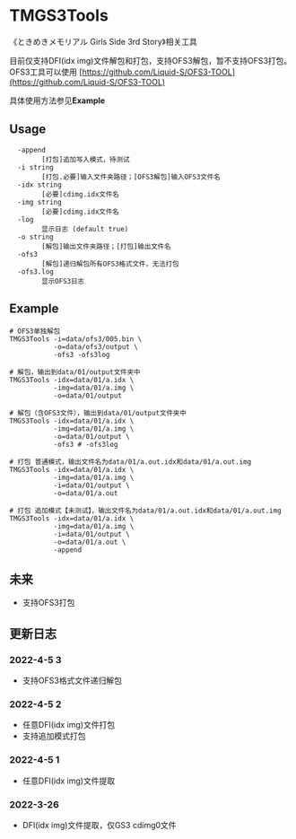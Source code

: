 # TMGS3Tools

《ときめきメモリアル Girls Side 3rd Story》相关工具  

目前仅支持DFI(idx img)文件解包和打包，支持OFS3解包，暂不支持OFS3打包。  
OFS3工具可以使用 [https://github.com/Liquid-S/OFS3-TOOL](https://github.com/Liquid-S/OFS3-TOOL)  

具体使用方法参见**Example**  

## Usage
```shell
  -append
        [打包]追加写入模式，待测试
  -i string
        [打包.必要]输入文件夹路径；[OFS3解包]输入OFS3文件名
  -idx string
        [必要]cdimg.idx文件名
  -img string
        [必要]cdimg.idx文件名
  -log
        显示日志 (default true)
  -o string
        [解包]输出文件夹路径；[打包]输出文件名
  -ofs3
        [解包]递归解包所有OFS3格式文件，无法打包
  -ofs3.log
        显示OFS3日志

```

## Example
```shell
# OFS3单独解包
TMGS3Tools -i=data/ofs3/005.bin \
           -o=data/ofs3/output \
           -ofs3 -ofs3log

# 解包，输出到data/01/output文件夹中
TMGS3Tools -idx=data/01/a.idx \
           -img=data/01/a.img \
           -o=data/01/output 

# 解包（含OFS3文件），输出到data/01/output文件夹中
TMGS3Tools -idx=data/01/a.idx \
           -img=data/01/a.img \
           -o=data/01/output \
           -ofs3 # -ofs3log

# 打包 普通模式，输出文件名为data/01/a.out.idx和data/01/a.out.img
TMGS3Tools -idx=data/01/a.idx \
           -img=data/01/a.img \
           -i=data/01/output \
           -o=data/01/a.out  

# 打包 追加模式【未测试】，输出文件名为data/01/a.out.idx和data/01/a.out.img
TMGS3Tools -idx=data/01/a.idx \
           -img=data/01/a.img \
           -i=data/01/output \
           -o=data/01/a.out \
           -append 

```
## 未来
- 支持OFS3打包

## 更新日志

### 2022-4-5 3
- 支持OFS3格式文件递归解包

### 2022-4-5 2
- 任意DFI(idx img)文件打包
- 支持追加模式打包

### 2022-4-5 1
- 任意DFI(idx img)文件提取

### 2022-3-26
- DFI(idx img)文件提取，仅GS3 cdimg0文件
